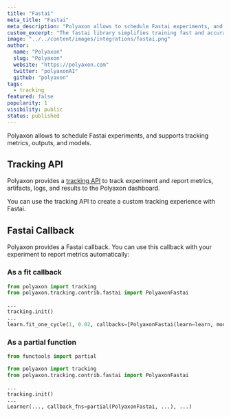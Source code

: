 ```yaml
---
title: "Fastai"
meta_title: "Fastai"
meta_description: "Polyaxon allows to schedule Fastai experiments, and supports tracking metrics, outputs, and models natively."
custom_excerpt: "The fastai library simplifies training fast and accurate neural nets using modern best practices."
image: "../../content/images/integrations/fastai.png"
author:
  name: "Polyaxon"
  slug: "Polyaxon"
  website: "https://polyaxon.com"
  twitter: "polyaxonAI"
  github: "polyaxon"
tags:
  - tracking
featured: false
popularity: 1
visibility: public
status: published
---
```


Polyaxon allows to schedule Fastai experiments, and supports tracking metrics, outputs, and models.

## Tracking API

Polyaxon provides a [tracking API](/docs/experimentation/tracking/) to track experiment and report metrics, artifacts, logs, and results to the Polyaxon dashboard.

You can use the tracking API to create a custom tracking experience with Fastai.

## Fastai Callback

Polyaxon provides a Fastai callback. You can use this callback with your experiment to report metrics automatically:

### As a fit callback

```python
from polyaxon import tracking
from polyaxon.tracking.contrib.fastai import PolyaxonFastai

...
tracking.init()
...
learn.fit_one_cycle(1, 0.02, callbacks=[PolyaxonFastai(learn=learn, monitor='accuracy')])
```

### As a partial function

```python
from functools import partial

from polyaxon import tracking
from polyaxon.tracking.contrib.fastai import PolyaxonFastai

...
tracking.init()
...
Learner(..., callback_fns=partial(PolyaxonFastai, ...), ...)
```

